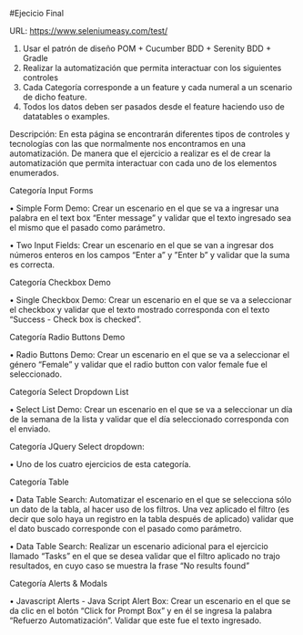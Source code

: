 #Ejecicio Final

URL: https://www.seleniumeasy.com/test/

1) Usar el patrón de diseño POM + Cucumber BDD + Serenity BDD + Gradle
2) Realizar la automatización que permita interactuar con los siguientes controles
3) Cada Categoría corresponde a un feature y cada numeral a un scenario de dicho feature. 
4) Todos los datos deben ser pasados desde el feature haciendo uso de datatables o examples.


Descripción:
En esta página se encontrarán diferentes tipos de controles y tecnologías con las que normalmente nos encontramos en una automatización. De manera que el ejercicio a realizar es el de crear la automatización que permita interactuar con cada uno de los elementos enumerados.


Categoría Input Forms

•	Simple Form Demo: Crear un escenario en el que se va a ingresar una palabra en el text box “Enter message” y validar que el texto ingresado sea el mismo que el pasado como parámetro.
 
•	Two Input Fields: Crear un escenario en el que se van a ingresar dos números enteros en los campos “Enter a” y ”Enter b” y validar que la suma es correcta.

Categoría Checkbox Demo

•	Single Checkbox Demo: Crear un escenario en el que se va a seleccionar el checkbox y validar que el texto mostrado corresponda con el texto “Success - Check box is checked”.

Categoría Radio Buttons Demo

•	Radio Buttons Demo: Crear un escenario en el que se va a seleccionar el género “Female” y validar que el radio button con valor female fue el seleccionado.

Categoría Select Dropdown List

•	Select List Demo: Crear un escenario en el que se va a seleccionar un día de la semana de la lista y validar que el día seleccionado corresponda con el enviado.

Categoría JQuery Select dropdown:

•	Uno de los cuatro ejercicios de esta categoría.

Categoría Table

•	Data Table Search: Automatizar el escenario en el que se selecciona sólo un dato de la tabla, al hacer uso de los filtros. Una vez aplicado el filtro (es decir que solo haya un registro en la tabla después de aplicado) validar que el dato buscado corresponde con el pasado como parámetro.

•	Data Table Search: Realizar un escenario adicional para el ejercicio llamado “Tasks” en el que se desea validar que el filtro aplicado no trajo resultados, en cuyo caso se muestra la frase “No results found”

Categoría Alerts & Modals

•	Javascript Alerts - Java Script Alert Box: Crear un escenario en el que se da clic en el botón “Click for Prompt Box” y en él se ingresa la palabra “Refuerzo Automatización”. Validar que este fue el texto ingresado.

